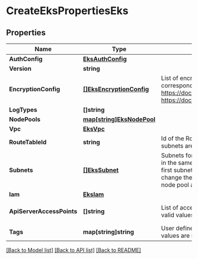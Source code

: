 # CreateEksPropertiesEks

## Properties

Name | Type | Description | Notes
------------ | ------------- | ------------- | -------------
**AuthConfig** | [**EksAuthConfig**](EKSAuthConfig.md) |  | [optional] 
**Version** | **string** |  | [optional] 
**EncryptionConfig** | [**[]EksEncryptionConfig**](EKSEncryptionConfig.md) | List of encryption config objects to define the encryption providers and their corresponding resources to encrypt. More information can be found at https://docs.aws.amazon.com/eks/latest/userguide/create-cluster.html and https://docs.aws.amazon.com/eks/latest/APIReference/API_CreateCluster.html. | [optional] 
**LogTypes** | **[]string** |  | [optional] 
**NodePools** | [**map[string]EksNodePool**](EKSNodePool.md) |  | 
**Vpc** | [**EksVpc**](EKSVpc.md) |  | [optional] 
**RouteTableId** | **string** | Id of the RouteTable of the VPC to be used by subnets. This is used only when subnets are created into existing VPC. | [optional] 
**Subnets** | [**[]EksSubnet**](EKSSubnet.md) | Subnets for EKS master and worker nodes. All worker nodes will be launched in the same subnet (the first subnet in the list - which may not coincide with first subnet in the cluster create request payload as the deserialization may change the order) unless a subnet is specified for the workers that belong to a node pool at node pool level. | [optional] 
**Iam** | [**EksIam**](EKSIam.md) |  | [optional] 
**ApiServerAccessPoints** | **[]string** | List of access point types for the API server; public and private are the only valid values | [optional] [default to ["public"]]
**Tags** | **map[string]string** | User defined tags to be added to created AWS resources. Empty keys and values are not permitted. | [optional] 

[[Back to Model list]](../README.md#documentation-for-models) [[Back to API list]](../README.md#documentation-for-api-endpoints) [[Back to README]](../README.md)


